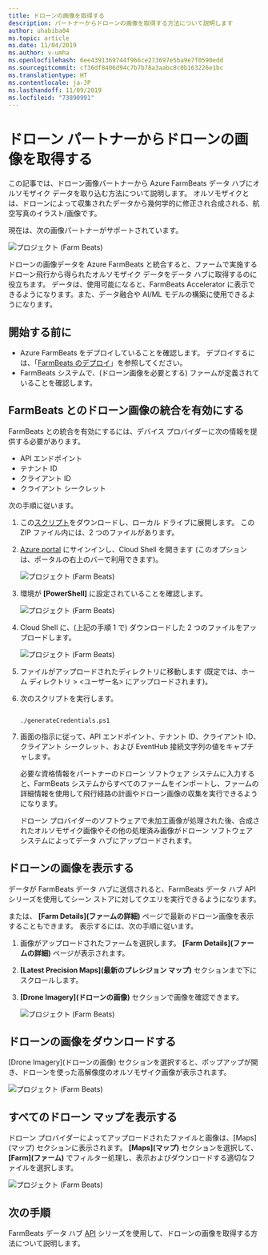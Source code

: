 ```yaml
---
title: ドローンの画像を取得する
description: パートナーからドローンの画像を取得する方法について説明します
author: uhabiba04
ms.topic: article
ms.date: 11/04/2019
ms.author: v-umha
ms.openlocfilehash: 6ee4391369744f966ce273697e5ba9e7f0590edd
ms.sourcegitcommit: cf36df8406d94c7b7b78a3aabc8c0b163226e1bc
ms.translationtype: HT
ms.contentlocale: ja-JP
ms.lasthandoff: 11/09/2019
ms.locfileid: "73890991"
---
```

# <a name="get-drone-imagery-from-drone-partners"></a>ドローン パートナーからドローンの画像を取得する

この記事では、ドローン画像パートナーから Azure FarmBeats データ ハブにオルソモザイク データを取り込む方法について説明します。 オルソモザイクとは、ドローンによって収集されたデータから幾何学的に修正され合成される、航空写真のイラスト/画像です。

現在は、次の画像パートナーがサポートされています。

  ![プロジェクト (Farm Beats)](./media/get-drone-imagery-from-drone-partner/drone-partner-1.png)

ドローンの画像データを Azure FarmBeats と統合すると、ファームで実施するドローン飛行から得られたオルソモザイク データをデータ ハブに取得するのに役立ちます。 データは、使用可能になると、FarmBeats Accelerator に表示できるようになります。また、データ融合や AI/ML モデルの構築に使用できるようになります。

## <a name="before-you-begin"></a>開始する前に

  - Azure FarmBeats をデプロイしていることを確認します。 デプロイするには、「[FarmBeats のデプロイ](prepare-for-deployment.md)」を参照してください。
  - FarmBeats システムで、(ドローン画像を必要とする) ファームが定義されていることを確認します。

## <a name="enable-drone-imagery-integration-with-farmbeats"></a>FarmBeats とのドローン画像の統合を有効にする   

FarmBeats との統合を有効にするには、デバイス プロバイダーに次の情報を提供する必要があります。  
 - API エンドポイント  
 - テナント ID  
 - クライアント ID  
 - クライアント シークレット  

次の手順に従います。

1. この[スクリプト](https://aka.ms/farmbeatspartnerscript)をダウンロードし、ローカル ドライブに展開します。 この ZIP ファイル内には、2 つのファイルがあります。  
2. [Azure portal](https://portal.azure.com/) にサインインし、Cloud Shell を開きます (このオプションは、ポータルの右上のバーで利用できます)。   

    ![プロジェクト (Farm Beats)](./media/get-drone-imagery-from-drone-partner/navigation-bar-1.png)

3. 環境が **[PowerShell]** に設定されていることを確認します。

    ![プロジェクト (Farm Beats)](./media/get-drone-imagery-from-drone-partner/power-shell-new-1.png)

4. Cloud Shell に、(上記の手順 1 で) ダウンロードした 2 つのファイルをアップロードします。  

    ![プロジェクト (Farm Beats)](./media/get-drone-imagery-from-drone-partner/power-shell-two-1.png)

5. ファイルがアップロードされたディレクトリに移動します (既定では、ホーム ディレクトリ > <ユーザー名> にアップロードされます)。  
6. 次のスクリプトを実行します。

    ```azurepowershell-interactive 

    ./generateCredentials.ps1   

    ```

7. 画面の指示に従って、API エンドポイント、テナント ID、クライアント ID、クライアント シークレット、および EventHub 接続文字列の値をキャプチャします。

    必要な資格情報をパートナーのドローン ソフトウェア システムに入力すると、FarmBeats システムからすべてのファームをインポートし、ファームの詳細情報を使用して飛行経路の計画やドローン画像の収集を実行できるようになります。

    ドローン プロバイダーのソフトウェアで未加工画像が処理された後、合成されたオルソモザイク画像やその他の処理済み画像がドローン ソフトウェア システムによってデータ ハブにアップロードされます。

## <a name="view-drone-imagery"></a>ドローンの画像を表示する

データが FarmBeats データ ハブに送信されると、FarmBeats データ ハブ API シリーズを使用してシーン ストアに対してクエリを実行できるようになります。

または、 **[Farm Details]\(ファームの詳細\)** ページで最新のドローン画像を表示することもできます。 表示するには、次の手順に従います。  

1. 画像がアップロードされたファームを選択します。 **[Farm Details]\(ファームの詳細\)** ページが表示されます。
2. **[Latest Precision Maps]\(最新のプレシジョン マップ\)** セクションまで下にスクロールします。
3. **[Drone Imagery]\(ドローンの画像\)** セクションで画像を確認できます。

    ![プロジェクト (Farm Beats)](./media/get-drone-imagery-from-drone-partner/drone-imagery-1.png)

## <a name="download-drone-imagery"></a>ドローンの画像をダウンロードする

[Drone Imagery]\(ドローンの画像\) セクションを選択すると、ポップアップが開き、ドローンを使った高解像度のオルソモザイク画像が表示されます。

![プロジェクト (Farm Beats)](./media/get-drone-imagery-from-drone-partner/download-drone-imagery-1.png)

## <a name="view-all-drone-maps"></a>すべてのドローン マップを表示する

ドローン プロバイダーによってアップロードされたファイルと画像は、[Maps]\(マップ\) セクションに表示されます。 **[Maps]\(マップ\)** セクションを選択して、 **[Farm]\(ファーム\)** でフィルター処理し、表示およびダウンロードする適切なファイルを選択します。

  ![プロジェクト (Farm Beats)](./media/get-drone-imagery-from-drone-partner/view-drone-maps-1.png)

## <a name="next-steps"></a>次の手順

FarmBeats データ ハブ [API](references-for-farmbeats.md#rest-api) シリーズを使用して、ドローンの画像を取得する方法について説明します。

